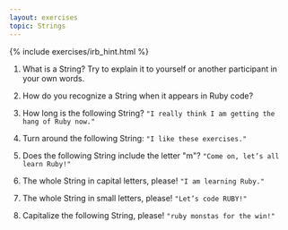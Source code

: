 ```yaml
---
layout: exercises
topic: Strings
---
```


{% include exercises/irb_hint.html %}

1.  What is a String? Try to explain it to yourself or another participant in your own words.

2.  How do you recognize a String when it appears in Ruby code?

3.  How long is the following String? `"I really think I am getting the hang of Ruby now."`

4.  Turn around the following String: `"I like these exercises."` 

5.  Does the following String include the letter "m"? `"Come on, let’s all learn Ruby!"`

6.  The whole String in capital letters, please! `"I am learning Ruby."` 

7.  The whole String in small letters, please! `"Let’s code RUBY!"`

8.  Capitalize the following String, please! `"ruby monstas for the win!"`
